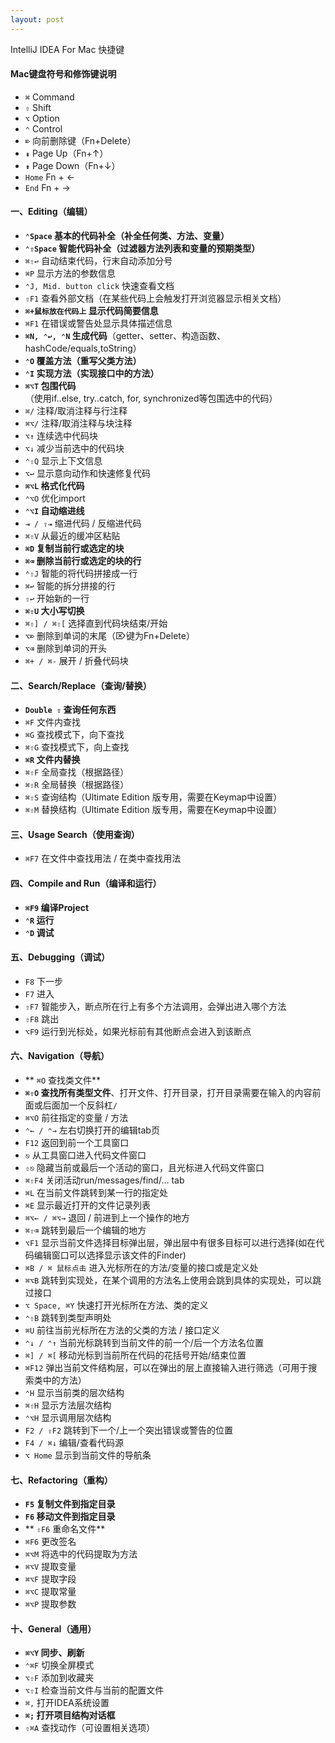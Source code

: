 ```yaml
---
layout: post
---
```

IntelliJ IDEA For Mac 快捷键


#### Mac键盘符号和修饰键说明
- `⌘` Command
- `⇧` Shift
- `⌥` Option
- `⌃` Control
- `⌦` 向前删除键（Fn+Delete）
- `⇞` Page Up（Fn+↑）
- `⇟` Page Down（Fn+↓）
- `Home` Fn + ←
- `End` Fn + →

#### 一、Editing（编辑）
- **`⌃Space` 基本的代码补全（补全任何类、方法、变量）**
- **`⌃⇧Space` 智能代码补全（过滤器方法列表和变量的预期类型）**
- `⌘⇧↩` 自动结束代码，行末自动添加分号
- `⌘P` 显示方法的参数信息
- `⌃J, Mid. button click` 快速查看文档
- `⇧F1` 查看外部文档（在某些代码上会触发打开浏览器显示相关文档）
- **`⌘+鼠标放在代码上` 显示代码简要信息**
- `⌘F1` 在错误或警告处显示具体描述信息
- **`⌘N, ⌃↩, ⌃N` 生成代码**（getter、setter、构造函数、hashCode/equals,toString）
- **`⌃O` 覆盖方法（重写父类方法）**
- **`⌃I` 实现方法（实现接口中的方法）**
- **`⌘⌥T` 包围代码**（使用if..else, try..catch, for, synchronized等包围选中的代码）
- `⌘/` 注释/取消注释与行注释
- `⌘⌥/` 注释/取消注释与块注释
- `⌥↑` 连续选中代码块
- `⌥↓` 减少当前选中的代码块
- `⌃⇧Q` 显示上下文信息
- `⌥↩` 显示意向动作和快速修复代码
- **`⌘⌥L` 格式化代码**
- `⌃⌥O` 优化import
- **`⌃⌥I` 自动缩进线**
- `⇥ / ⇧⇥` 缩进代码 / 反缩进代码
- `⌘⇧V` 从最近的缓冲区粘贴
- **`⌘D` 复制当前行或选定的块**
- **`⌘⌫` 删除当前行或选定的块的行**
- `⌃⇧J` 智能的将代码拼接成一行
- `⌘↩` 智能的拆分拼接的行
- `⇧↩` 开始新的一行
- **`⌘⇧U` 大小写切换**
- `⌘⇧] / ⌘⇧[` 选择直到代码块结束/开始 
- `⌥⌦` 删除到单词的末尾（⌦键为Fn+Delete）
- `⌥⌫` 删除到单词的开头
- `⌘+ / ⌘-` 展开 / 折叠代码块

#### 二、Search/Replace（查询/替换）
- **`Double ⇧` 查询任何东西**
- `⌘F` 文件内查找
- `⌘G` 查找模式下，向下查找
- `⌘⇧G` 查找模式下，向上查找
- **`⌘R` 文件内替换**
- `⌘⇧F` 全局查找（根据路径）
- `⌘⇧R` 全局替换（根据路径）
- `⌘⇧S` 查询结构（Ultimate Edition 版专用，需要在Keymap中设置）
- `⌘⇧M` 替换结构（Ultimate Edition 版专用，需要在Keymap中设置）

#### 三、Usage Search（使用查询）
- `⌘F7` 在文件中查找用法 / 在类中查找用法

#### 四、Compile and Run（编译和运行）
- **`⌘F9` 编译Project**
- **`⌃R` 运行**
- **`⌃D` 调试**

#### 五、Debugging（调试）
- `F8` 下一步
- `F7` 进入
- `⇧F7` 智能步入，断点所在行上有多个方法调用，会弹出进入哪个方法
- `⇧F8` 跳出
- `⌥F9` 运行到光标处，如果光标前有其他断点会进入到该断点

#### 六、Navigation（导航）
- ** `⌘O` 查找类文件**
- **`⌘⇧O` 查找所有类型文件**、打开文件、打开目录，打开目录需要在输入的内容前面或后面加一个反斜杠`/`
- `⌘⌥O` 前往指定的变量 / 方法
- `⌃← / ⌃→` 左右切换打开的编辑tab页
- `F12` 返回到前一个工具窗口
- `⎋` 从工具窗口进入代码文件窗口
- `⇧⎋` 隐藏当前或最后一个活动的窗口，且光标进入代码文件窗口
- `⌘⇧F4` 关闭活动run/messages/find/... tab
- `⌘L` 在当前文件跳转到某一行的指定处
- `⌘E` 显示最近打开的文件记录列表
- `⌘⌥← / ⌘⌥→` 退回 / 前进到上一个操作的地方
- `⌘⇧⌫` 跳转到最后一个编辑的地方
- `⌥F1` 显示当前文件选择目标弹出层，弹出层中有很多目标可以进行选择(如在代码编辑窗口可以选择显示该文件的Finder)
- `⌘B / ⌘ 鼠标点击` 进入光标所在的方法/变量的接口或是定义处
- `⌘⌥B` 跳转到实现处，在某个调用的方法名上使用会跳到具体的实现处，可以跳过接口
- `⌥ Space, ⌘Y` 快速打开光标所在方法、类的定义
- `⌃⇧B` 跳转到类型声明处
- `⌘U` 前往当前光标所在方法的父类的方法 / 接口定义
- `⌃↓ / ⌃↑` 当前光标跳转到当前文件的前一个/后一个方法名位置
- `⌘] / ⌘[` 移动光标到当前所在代码的花括号开始/结束位置
- `⌘F12` 弹出当前文件结构层，可以在弹出的层上直接输入进行筛选（可用于搜索类中的方法）
- `⌃H` 显示当前类的层次结构
- `⌘⇧H` 显示方法层次结构
- `⌃⌥H` 显示调用层次结构
- `F2 / ⇧F2` 跳转到下一个/上一个突出错误或警告的位置
- `F4 / ⌘↓` 编辑/查看代码源
- `⌥ Home` 显示到当前文件的导航条

#### 七、Refactoring（重构）
- **`F5` 复制文件到指定目录**
- **`F6` 移动文件到指定目录**
- ** `⇧F6` 重命名文件**
- `⌘F6` 更改签名
- `⌘⌥M` 将选中的代码提取为方法
- `⌘⌥V` 提取变量
- `⌘⌥F` 提取字段
- `⌘⌥C` 提取常量
- `⌘⌥P` 提取参数

#### 十、General（通用）
- **`⌘⌥Y` 同步、刷新**
- `⌃⌘F` 切换全屏模式
- `⌥⇧F` 添加到收藏夹
- `⌥⇧I` 检查当前文件与当前的配置文件
- `⌘,` 打开IDEA系统设置
- **`⌘;` 打开项目结构对话框**
- `⇧⌘A` 查找动作（可设置相关选项）

